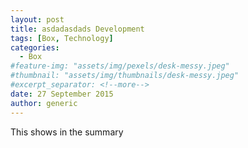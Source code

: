 ```yaml
---
layout: post
title: asdadasdads Development
tags: [Box, Technology]
categories:
  - Box
#feature-img: "assets/img/pexels/desk-messy.jpeg"
#thumbnail: "assets/img/thumbnails/desk-messy.jpeg"
#excerpt_separator: <!--more-->
date: 27 September 2015
author: generic
---
```

This shows in the summary
